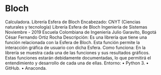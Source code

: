 # Bloch
Calculadora.
Librería Esfera de Bloch
Encabezado:
CNYT (Ciencias naturales y tecnología)
Librería Esfera de Bloch
Ingeniería de Sistemas
Noviembre - 2019
Escuela Colombiana de Ingeniería Julio Garavito, Bogotá
César Fernando Ortiz Rocha
Descripción:
Es una librería que tiene una función relacionada con la Esfera de Bloch. Esta función permite la interacción gráfica de usuario con dicha Esfera.
Como funciona:
En la librería se muestra cada una de las funciones y sus resultados gráficos. Estas funciones estarán debidamente documentadas, lo que permitirá el entendimiento y desarrollo de cada una de ellas.
Entorno:
• Python 3.
• GitHub.
• Anaconda.
